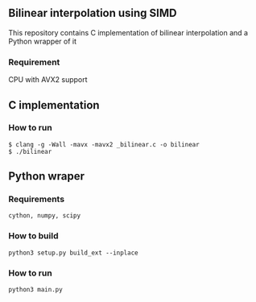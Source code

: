 ## Bilinear interpolation using SIMD

This repository contains C implementation of bilinear interpolation and a Python wrapper of it

### Requirement

CPU with AVX2 support

## C implementation

### How to run
```
$ clang -g -Wall -mavx -mavx2 _bilinear.c -o bilinear
$ ./bilinear
```

## Python wraper
### Requirements

```
cython, numpy, scipy
```

### How to build

```
python3 setup.py build_ext --inplace
```

### How to run

```
python3 main.py
```
